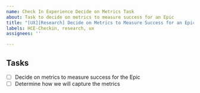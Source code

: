 ```yaml
---
name: Check In Experience Decide on Metrics Task
about: Task to decide on metrics to measure success for an Epic
title: "[UX][Research] Decide on Metrics to Measure Success for an Epic"
labels: HCE-Checkin, research, ux
assignees: ''

---
```


## Tasks
- [ ] Decide on metrics to measure success for the Epic
- [ ] Determine how we will capture the metrics
